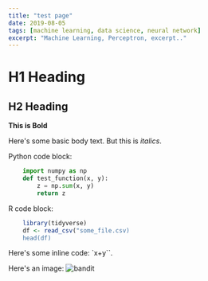 ```yaml
---
title: "test page"
date: 2019-08-05
tags: [machine learning, data science, neural network]
excerpt: "Machine Learning, Perceptron, excerpt.."
---
```


# H1 Heading
## H2 Heading

**This is Bold**

Here's some basic body text. But this is *italics*. 

Python code block:
```python
    import numpy as np
    def test_function(x, y):
        z = np.sum(x, y)
        return z
```

R code block:
```r
    library(tidyverse)
    df <- read_csv("some_file.csv)
    head(df)
```

Here's some inline code: `x+y``.

Here's an image:
<img src="{{ site.url }}{{ site.baseurl }}/assets/images/bandit.png" alt="bandit">


